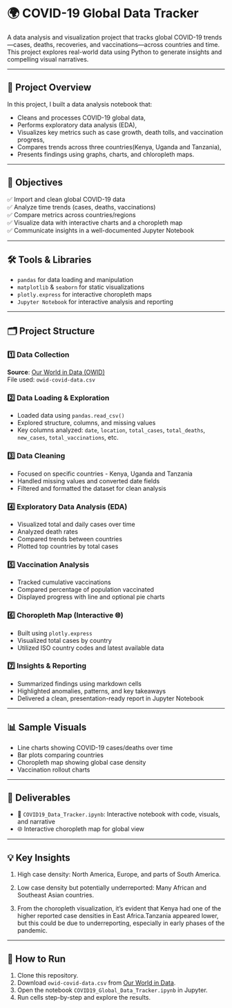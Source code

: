 # 🌍 COVID-19 Global Data Tracker

A data analysis and visualization project that tracks global COVID-19 trends—cases, deaths, recoveries, and vaccinations—across countries and time. This project explores real-world data using Python to generate insights and compelling visual narratives.

---

## 📌 Project Overview

In this project, I built a data analysis notebook that:
- Cleans and processes COVID-19 global data,
- Performs exploratory data analysis (EDA),
- Visualizes key metrics such as case growth, death tolls, and vaccination progress,
- Compares trends across three countries(Kenya, Uganda and Tanzania),
- Presents findings using graphs, charts, and chloropleth maps.

---

## 🚩 Objectives

✅ Import and clean global COVID-19 data  
✅ Analyze time trends (cases, deaths, vaccinations)  
✅ Compare metrics across countries/regions  
✅ Visualize data with interactive charts and a choropleth map  
✅ Communicate insights in a well-documented Jupyter Notebook  

---

## 🛠️ Tools & Libraries

- `pandas` for data loading and manipulation  
- `matplotlib` & `seaborn` for static visualizations  
- `plotly.express` for interactive choropleth maps  
- `Jupyter Notebook` for interactive analysis and reporting  

---

## 🗂️ Project Structure

### 1️⃣ Data Collection  
**Source**: [Our World in Data (OWID)](https://www.kaggle.com/datasets/georgesaavedra/covid19-dataset)  
File used: `owid-covid-data.csv`

### 2️⃣ Data Loading & Exploration  
- Loaded data using `pandas.read_csv()`  
- Explored structure, columns, and missing values  
- Key columns analyzed: `date`, `location`, `total_cases`, `total_deaths`, `new_cases`, `total_vaccinations`, etc.

### 3️⃣ Data Cleaning  
- Focused on specific countries - Kenya, Uganda and Tanzania
- Handled missing values and converted date fields  
- Filtered and formatted the dataset for clean analysis

### 4️⃣ Exploratory Data Analysis (EDA)  
- Visualized total and daily cases over time  
- Analyzed death rates  
- Compared trends between countries  
- Plotted top countries by total cases

### 5️⃣ Vaccination Analysis  
- Tracked cumulative vaccinations  
- Compared percentage of population vaccinated  
- Displayed progress with line and optional pie charts

### 6️⃣ Choropleth Map (Interactive 🌐)  
- Built using `plotly.express`  
- Visualized total cases by country  
- Utilized ISO country codes and latest available data

### 7️⃣ Insights & Reporting  
- Summarized findings using markdown cells  
- Highlighted anomalies, patterns, and key takeaways  
- Delivered a clean, presentation-ready report in Jupyter Notebook

---

## 📊 Sample Visuals

- Line charts showing COVID-19 cases/deaths over time  
- Bar plots comparing countries  
- Choropleth map showing global case density  
- Vaccination rollout charts

---

## 📁 Deliverables

- 📓 `COVID19_Data_Tracker.ipynb`: Interactive notebook with code, visuals, and narrative  
- 🌐 Interactive choropleth map for global view  

---

## 💡 Key Insights

1. High case density: North America, Europe, and parts of South America.

2. Low case density but potentially underreported: Many African and Southeast Asian countries.

3. From the choropleth visualization, it’s evident that Kenya had one of the higher reported case densities in East Africa.Tanzania appeared lower, but this could be due to underreporting, especially in early phases of the pandemic.

---

## 🚀 How to Run

1. Clone this repository.
2. Download `owid-covid-data.csv` from [Our World in Data](https://www.kaggle.com/datasets/georgesaavedra/covid19-dataset).
3. Open the notebook `COVID19_Global_Data_Tracker.ipynb` in Jupyter.
4. Run cells step-by-step and explore the results.

